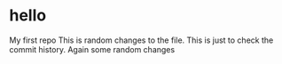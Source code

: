 # hello
My first repo
This is random changes to the file.
This is just to check the commit history.
Again some random changes

